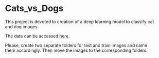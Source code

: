 # Cats_vs_Dogs
This project is devoted to creation of a deep learning model to classify cat and dog images.

The data can be accessed [here](https://www.kaggle.com/competitions/dogs-vs-cats/data).

Please, create two separate folders for test and train images and name them accordingly.
Then move the images to the corresponding folders.
